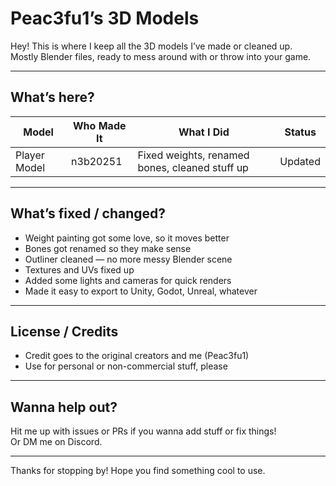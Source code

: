 # Peac3fu1’s 3D Models

Hey! This is where I keep all the 3D models I’ve made or cleaned up.  
Mostly Blender files, ready to mess around with or throw into your game.

---

## What’s here?

| Model          | Who Made It | What I Did                      | Status     |
|----------------|-------------|--------------------------------|------------|
| Player Model   | n3b20251    | Fixed weights, renamed bones, cleaned stuff up | Updated    |

---

## What’s fixed / changed?

- Weight painting got some love, so it moves better  
- Bones got renamed so they make sense  
- Outliner cleaned — no more messy Blender scene  
- Textures and UVs fixed up  
- Added some lights and cameras for quick renders  
- Made it easy to export to Unity, Godot, Unreal, whatever

---

## License / Credits

- Credit goes to the original creators and me (Peac3fu1)  
- Use for personal or non-commercial stuff, please  

---

## Wanna help out?

Hit me up with issues or PRs if you wanna add stuff or fix things!  
Or DM me on Discord.

---

Thanks for stopping by! Hope you find something cool to use.
